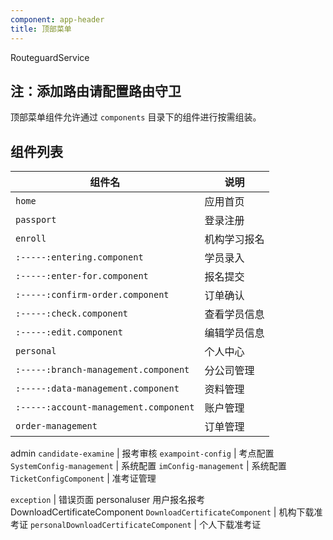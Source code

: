 ```yaml
---
component: app-header
title: 顶部菜单
---
```


<!-- 路由守卫配置 -->
RouteguardService 

## 注：添加路由请配置路由守卫

顶部菜单组件允许通过 `components` 目录下的组件进行按需组装。

## 组件列表

组件名 | 说明
----|------
`home` | 应用首页
`passport` | 登录注册
`enroll` | 机构学习报名
`:-----:entering.component` | 学员录入
`:-----:enter-for.component` | 报名提交
`:-----:confirm-order.component` | 订单确认
`:-----:check.component` | 查看学员信息
`:-----:edit.component` | 编辑学员信息
`personal` | 个人中心
`:-----:branch-management.component` | 分公司管理
`:-----:data-management.component` | 资料管理
`:-----:account-management.component` | 账户管理
`order-management` | 订单管理
admin
`candidate-examine` | 报考审核
`exampoint-config` | 考点配置
`SystemConfig-management` | 系统配置
`imConfig-management` | 系统配置
`TicketConfigComponent` | 准考证管理

`exception` | 错误页面
personaluser 用户报名报考
DownloadCertificateComponent
`DownloadCertificateComponent` | 机构下载准考证
`personalDownloadCertificateComponent` | 个人下载准考证

